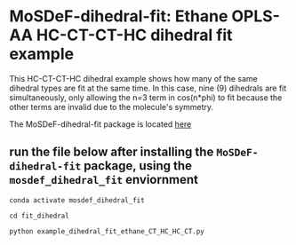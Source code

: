 # MoSDeF-dihedral-fit: Ethane OPLS-AA HC-CT-CT-HC dihedral fit example
This HC-CT-CT-HC dihedral example shows how many of the same dihedral types are fit at the same time. 
In this case, nine (9) dihedrals are fit simultaneously, only allowing the n=3 term in cos(n*phi) to fit because the other terms are invalid due to the molecule's symmetry.  

The MoSDeF-dihedral-fit package is located [here](https://github.com/GOMC-WSU/MoSDeF-dihedral-fit)


## run the file below after installing the ``MoSDeF-dihedral-fit`` package, using the ``mosdef_dihedral_fit`` enviornment

`conda activate mosdef_dihedral_fit`

`cd fit_dihedral`

`python example_dihedral_fit_ethane_CT_HC_HC_CT.py`